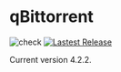 # qBittorrent
![check](https://github.com/brvphoenix/auto-build/workflows/CI/badge.svg)
[![Lastest Release](https://img.shields.io/github/release/brvphoenix/auto-build.svg?style=flat)](https://github.com/brvphoenix/auto-build/releases)

Current version 4.2.2.


